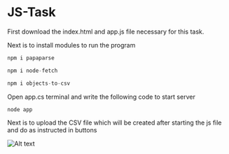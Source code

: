 # JS-Task

First download the index.html and app.js file necessary for this task. <br />

Next is to install modules to run the program
```javascript I'm A tab
npm i papaparse
```
```javascript I'm A tab
npm i node-fetch
```
```javascript I'm A tab
npm i objects-to-csv
```


Open app.cs terminal and write the following code to start server
```javascript I'm A tab
node app
```

Next is to upload the CSV file which will be created after starting the js file <br />
and do as instructed in buttons


![Alt text](https://i.imgur.com/QSTdlC2.png "This is some image...")
